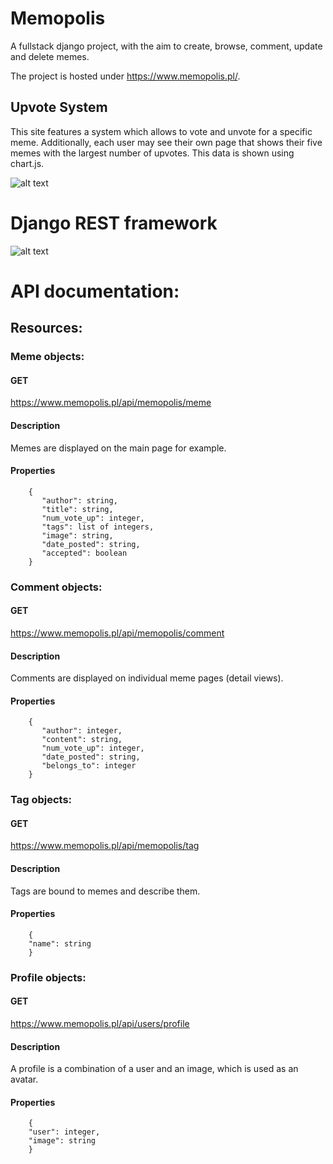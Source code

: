# Memopolis

A fullstack django project, with the aim to create, browse, comment, update and delete memes.

The project is hosted under https://www.memopolis.pl/.

## Upvote System

This site features a system which allows to vote and unvote for a specific meme. Additionally, each user may see their own page that shows their five memes with the largest number of upvotes. This data is shown using chart.js.

![alt text](https://i.imgur.com/Yqtc0xA.png?1 "User upvotes")

# Django REST framework

![alt text](https://i.imgur.com/8UKKiuv.png?1 "Django REST framework")

# API documentation:
## Resources:
### Meme objects:
#### GET
 https://www.memopolis.pl/api/memopolis/meme
#### Description
 Memes are displayed on the main page for example.
#### Properties
        {
           "author": string,
           "title": string,
           "num_vote_up": integer,
           "tags": list of integers,
           "image": string,
           "date_posted": string,
           "accepted": boolean
        }
        
        
        
### Comment objects:
#### GET
 https://www.memopolis.pl/api/memopolis/comment
#### Description
 Comments are displayed on individual meme pages (detail views).
#### Properties
        {
           "author": integer,
           "content": string,
           "num_vote_up": integer,
           "date_posted": string,
           "belongs_to": integer
        }
### Tag objects:
#### GET
 https://www.memopolis.pl/api/memopolis/tag
#### Description
 Tags are bound to memes and describe them.
#### Properties
        {
        "name": string
        }
### Profile objects:
#### GET
 https://www.memopolis.pl/api/users/profile
#### Description
 A profile is a combination of a user and an image, which is used as an avatar.
#### Properties
        {
        "user": integer,
        "image": string 
        }



